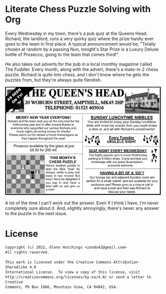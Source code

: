 

# Literate Chess Puzzle Solving with Org

Every Wednesday in my town, there's a pub quiz at the Queens Head.
Richard, the landlord, runs a very quirky quiz where the prize hardly ever
goes to the team in first place.  A typical announcement would be, "Totally
chosen at random by a passing Nun, tonight's Star Prize is a Luxury Deluxe
bottle of Prosecco, going to the team that comes third!".

He also takes out adverts for the pub in a local monthly magazine called
The Fuddler.  Every month, along with the advert, there's a mate-in-2 chess
puzzle.  Richard is quite into chess, and I don't know where he gets the
puzzles from, but they're always quite fiendish.

![img](./fuddler.png "Advert in The Fuddler, January 2017")

A lot of the time I can't work out the answer.  Even if I think I have, I'm
never completely sure about it.  And, slightly annoyingly, there's never
any answer to the puzzle in the next issue.


# License

    Copyright (c) 2022, Glenn Hutchings <zondo42@gmail.com>
    All rights reserved.
    
    This work is licensed under the Creative Commons Attribution-ShareAlike 4.0
    International License.  To view a copy of this license, visit
    http://creativecommons.org/licenses/by-sa/4.0/ or send a letter to Creative
    Commons, PO Box 1866, Mountain View, CA 94042, USA.


